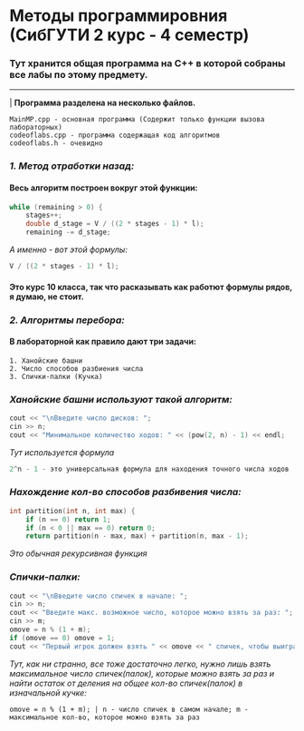 # Методы программировния (СибГУТИ 2 курс - 4 семестр)
### Тут хранится общая программа на C++ в которой собраны все лабы по этому предмету. 
-----------
| <b>Программа разделена на несколько файлов.</b>
~~~shell
MainMP.cpp - основная программа (Содержит только функции вызова лабораторных)
codeoflabs.cpp - программа содержащая код алгоритмов
codeoflabs.h - очевидно
~~~

### _1. Метод отработки назад:_
#### Весь алгоритм построен вокруг этой функции:
~~~c++
while (remaining > 0) {
    stages++;
    double d_stage = V / ((2 * stages - 1) * l);
    remaining -= d_stage;
~~~
_А именно - вот этой формулы:_
~~~c++
V / ((2 * stages - 1) * l);
~~~
#### Это курс 10 класса, так что расказывать как работют формулы рядов, я думаю, не стоит.

### _2. Алгоритмы перебора:_
#### В лабораторной как правило дают три задачи:
~~~
1. Ханойские башни
2. Число способов разбиения числа
3. Спички-палки (Кучка)
~~~
### _Ханойские башни используют такой алгоритм:_
~~~c++
cout << "\nВведите число дисков: ";
cin >> n;
cout << "Минимальное количество ходов: " << (pow(2, n) - 1) << endl;
~~~
_Тут используется формула_
~~~c++
2^n - 1 - это универсальная формула для находения точного числа ходов
~~~

### _Нахождение кол-во способов разбивения числа:_
~~~c++
int partition(int n, int max) {
    if (n == 0) return 1;
    if (n < 0 || max == 0) return 0;
    return partition(n - max, max) + partition(n, max - 1);
~~~
_Это обычная рекурсивная функция_

### _Спички-палки:_
~~~c++
cout << "\nВведите число спичек в начале: ";
cin >> n;
cout << "Введите макс. возможное число, которое можно взять за раз: ";
cin >> m;
omove = n % (1 + m);
if (omove == 0) omove = 1;
cout << "Первый игрок должен взять " << omove << " спичек, чтобы выиграть." << endl;
~~~

_Тут, как ни странно, все тоже достаточно легко, нужно лишь взять максимальное число спичек(палок), которые можно взять за раз и найти остаток от деления на общее кол-во спичек(палок) в изначальной кучке:_
~~~с++
omove = n % (1 + m); | n - число спичек в самом начале; m - максимальное кол-во, которое можно взять за раз
~~~

